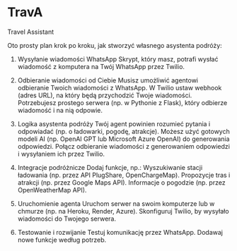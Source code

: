# TravA
Travel Assistant

Oto prosty plan krok po kroku, jak stworzyć własnego asystenta podróży:

1. Wysyłanie wiadomości WhatsApp 
Skrypt, który masz, potrafi wysłać wiadomość z komputera na Twój WhatsApp przez Twilio.

2. Odbieranie wiadomości od Ciebie
Musisz umożliwić agentowi odbieranie Twoich wiadomości z WhatsApp.
W Twilio ustaw webhook (adres URL), na który będą przychodzić Twoje wiadomości.
Potrzebujesz prostego serwera (np. w Pythonie z Flask), który odbierze wiadomość i na nią odpowie.

3. Logika asystenta podróży
Twój agent powinien rozumieć pytania i odpowiadać (np. o ładowarki, pogodę, atrakcje).
Możesz użyć gotowych modeli AI (np. OpenAI GPT lub Microsoft Azure OpenAI) do generowania odpowiedzi.
Połącz odbieranie wiadomości z generowaniem odpowiedzi i wysyłaniem ich przez Twilio.

4. Integracje podróżnicze
Dodaj funkcje, np.:
Wyszukiwanie stacji ładowania (np. przez API PlugShare, OpenChargeMap).
Propozycje tras i atrakcji (np. przez Google Maps API).
Informacje o pogodzie (np. przez OpenWeatherMap API).

5. Uruchomienie agenta
Uruchom serwer na swoim komputerze lub w chmurze (np. na Heroku, Render, Azure).
Skonfiguruj Twilio, by wysyłało wiadomości do Twojego serwera.

11. Testowanie i rozwijanie
Testuj komunikację przez WhatsApp.
Dodawaj nowe funkcje według potrzeb.
